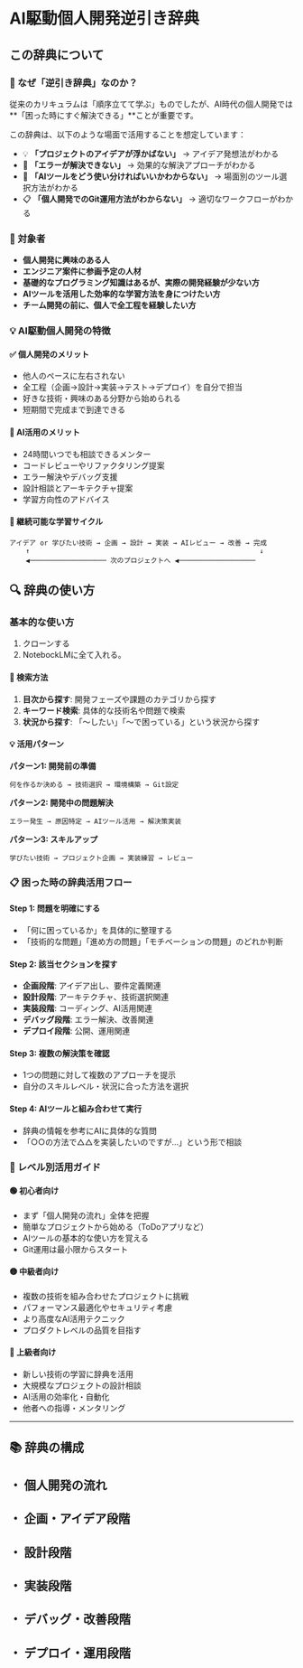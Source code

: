 # AI駆動個人開発逆引き辞典

## この辞典について

### 📖 なぜ「逆引き辞典」なのか？

従来のカリキュラムは「順序立てて学ぶ」ものでしたが、AI時代の個人開発では**「困った時にすぐ解決できる」**ことが重要です。

この辞典は、以下のような場面で活用することを想定しています：

- 💡 **「プロジェクトのアイデアが浮かばない」** → アイデア発想法がわかる
- 🔧 **「エラーが解決できない」** → 効果的な解決アプローチがわかる
- 🤖 **「AIツールをどう使い分ければいいかわからない」** → 場面別のツール選択方法がわかる  
- 📋 **「個人開発でのGit運用方法がわからない」** → 適切なワークフローがわかる

### 🎯 対象者

- **個人開発に興味のある人**
- **エンジニア案件に参画予定の人材**
- **基礎的なプログラミング知識はあるが、実際の開発経験が少ない方**
- **AIツールを活用した効率的な学習方法を身につけたい方**
- **チーム開発の前に、個人で全工程を経験したい方**

### 💡 AI駆動個人開発の特徴

#### ✅ **個人開発のメリット**
- 他人のペースに左右されない
- 全工程（企画→設計→実装→テスト→デプロイ）を自分で担当
- 好きな技術・興味のある分野から始められる
- 短期間で完成まで到達できる

#### 🤖 **AI活用のメリット**  
- 24時間いつでも相談できるメンター
- コードレビューやリファクタリング提案
- エラー解決やデバッグ支援
- 設計相談とアーキテクチャ提案
- 学習方向性のアドバイス

#### 🔄 **継続可能な学習サイクル**
```
アイデア or 学びたい技術 → 企画 → 設計 → 実装 → AIレビュー → 改善 → 完成
    ↑                                                         ↓
    ◀︎─────────────────── 次のプロジェクトへ ◀︎───────────────────
```

## 🔍 辞典の使い方

### 基本的な使い方

1. クローンする
2. NotebockLMに全て入れる。

#### 📖 **検索方法**
1. **目次から探す**: 開発フェーズや課題のカテゴリから探す
2. **キーワード検索**: 具体的な技術名や問題で検索
3. **状況から探す**: 「〜したい」「〜で困っている」という状況から探す

#### 💡 **活用パターン**

**パターン1: 開発前の準備**
```
何を作るか決める → 技術選択 → 環境構築 → Git設定
```

**パターン2: 開発中の問題解決**
```
エラー発生 → 原因特定 → AIツール活用 → 解決策実装
```

**パターン3: スキルアップ**
```
学びたい技術 → プロジェクト企画 → 実装練習 → レビュー
```

### 📋 困った時の辞典活用フロー

#### Step 1: 問題を明確にする
- 「何に困っているか」を具体的に整理する
- 「技術的な問題」「進め方の問題」「モチベーションの問題」のどれか判断

#### Step 2: 該当セクションを探す
- **企画段階**: アイデア出し、要件定義関連
- **設計段階**: アーキテクチャ、技術選択関連  
- **実装段階**: コーディング、AI活用関連
- **デバッグ段階**: エラー解決、改善関連
- **デプロイ段階**: 公開、運用関連

#### Step 3: 複数の解決策を確認
- 1つの問題に対して複数のアプローチを提示
- 自分のスキルレベル・状況に合った方法を選択

#### Step 4: AIツールと組み合わせて実行
- 辞典の情報を参考にAIに具体的な質問
- 「○○の方法で△△を実装したいのですが...」という形で相談

### 🎯 レベル別活用ガイド

#### 🟢 **初心者向け**
- まず「個人開発の流れ」全体を把握
- 簡単なプロジェクトから始める（ToDoアプリなど）
- AIツールの基本的な使い方を覚える
- Git運用は最小限からスタート

#### 🟡 **中級者向け**
- 複数の技術を組み合わせたプロジェクトに挑戦
- パフォーマンス最適化やセキュリティ考慮
- より高度なAI活用テクニック
- プロダクトレベルの品質を目指す

#### 🔴 **上級者向け**
- 新しい技術の学習に辞典を活用
- 大規模なプロジェクトの設計相談
- AI活用の効率化・自動化
- 他者への指導・メンタリング


---

## 📚 辞典の構成

## ・ 個人開発の流れ

## ・ 企画・アイデア段階

## ・ 設計段階

## ・ 実装段階

## ・ デバッグ・改善段階

## ・ デプロイ・運用段階

